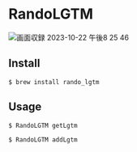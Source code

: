 # RandoLGTM

![画面収録 2023-10-22 午後8 25 46](https://github.com/yossydev/RandoLGTM/assets/87469023/0822aef6-4072-4a60-a9bc-4ee83d4de5d1)

## Install
```
$ brew install rando_lgtm
```

## Usage
```
$ RandoLGTM getLgtm

$ RandoLGTM addLgtm
```
